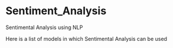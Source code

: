 # Sentiment_Analysis
Sentimental Analysis using NLP

Here is a list of models in which Sentimental Analysis can be used 
<p>
  
